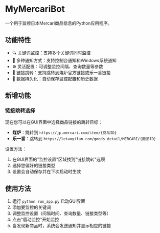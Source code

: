 # MyMercariBot

一个用于监控日本Mercari商品信息的Python应用程序。

## 功能特性

- 🔍 关键词监控：支持多个关键词同时监控
- 🔔 多种通知方式：支持控制台通知和Windows系统通知
- ⚙️ 灵活配置：可调整监控间隔、查询数量等参数
- 🔗 链接跳转：支持跳转到煤炉官方链接或乐一番链接
- 💾 数据持久化：自动保存监控配置和历史数据

## 新增功能

### 链接跳转选择
现在您可以在GUI界面中选择商品链接的跳转目标：
- **煤炉**：跳转到 `https://jp.mercari.com/item/{商品ID}`
- **乐一番**：跳转到 `https://letaoyifan.com/goods_detail/MERCARI/{商品ID}`

设置方法：
1. 在GUI界面的"监控设置"区域找到"链接跳转"选项
2. 选择您偏好的链接类型
3. 设置会自动保存并在下次启动时生效

## 使用方法

1. 运行 `python run_app.py` 启动GUI界面
2. 添加要监控的关键词
3. 调整监控设置（间隔时间、查询数量、链接类型等）
4. 点击"启动监控"开始监控
5. 当发现新商品时，系统会发送通知并显示相应的链接